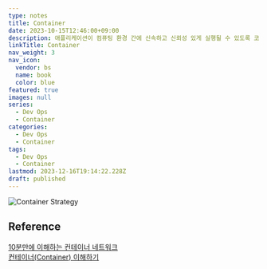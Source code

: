 ```yaml
---
type: notes
title: Container
date: 2023-10-15T12:46:00+09:00
description: 애플리케이션이 컴퓨팅 환경 간에 신속하고 신뢰성 있게 실행될 수 있도록 코드와 그 모든 종속성 있는 것들을 패키징하는 소프트웨어의 표준 단위
linkTitle: Container
nav_weight: 3
nav_icon:
  vendor: bs
  name: book
  color: blue
featured: true
images: null
series:
  - Dev Ops
  - Container
categories:
  - Dev Ops
  - Container
tags:
  - Dev Ops
  - Container
lastmod: 2023-12-16T19:14:22.228Z
draft: published
---
```


![Container Strategy](/dev-ops/container-strategy.jpg#center "https://www.nextbigfuture.com/2019/09/what-is-a-container-in-information-technology-and-how-is-it-useful.html")

## Reference

[10분만에 이해하는 컨테이너 네트워크](https://devocean.sk.com/blog/techBoardDetail.do?ID=163803&boardType=techBlog)  
[컨테이너(Container) 이해하기](https://www.whatap.io/ko/blog/127/index.html)
